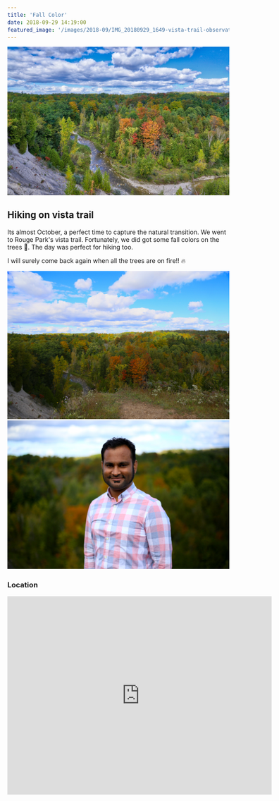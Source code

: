 ```yaml
---
title: 'Fall Color'
date: 2018-09-29 14:19:00
featured_image: '/images/2018-09/IMG_20180929_1649-vista-trail-observatory-fall-color-begins-1500x1000.jpeg'
---
```


![Exposure Time: 1/60, FNumber: 20, Focal Length: 24mm, ISO: 200](/images/2018-09/IMG_20180929_1649-vista-trail-observatory-fall-color-begins-1500x1000.jpeg)

## Hiking on vista trail
Its almost October, a perfect time to capture the natural transition. We went to Rouge Park's vista trail.
Fortunately, we did got some fall colors on the trees 🌳. The day was perfect for hiking too.

I will surely come back again when all the trees are on fire!! 🔥


<div class="gallery" data-columns="2">
	<img src="/images/2018-09/IMG_20180929_1631-fall-color-cliff-view-1500x1000.jpg">
	<img src="/images/2018-09/IMG_20180929_1628-hossain-portrait-fall-colors-1500x1000.jpg">
</div>


### Location
<div class="image-wrap">
<iframe width="600" height="450" frameborder="0" style="border:0" src="https://www.google.com/maps/embed/v1/place?q=place_id:ChIJw5psII7Z1IkRMjA8Vq_ACS0&key=AIzaSyDulWxMuu7o_7ijEnTY5gxmBtpEgXtlop4" allowfullscreen></iframe>
</div>